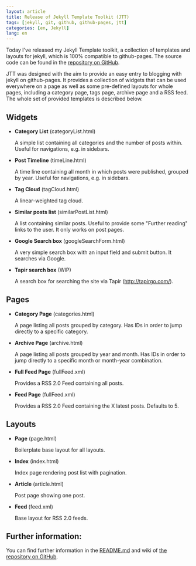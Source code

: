 ```yaml
---
layout: article
title: Release of Jekyll Template Toolkit (JTT)
tags: [jekyll, git, github, github-pages, jtt]
categories: [en, Jekyll]
lang: en
---
```

Today I've released my Jekyll Template toolkit, a collection of templates and layouts for jekyll, 
which is 100% compatible to github-pages. The source code can be found in the 
[repository on GitHub](http://github.com/NetzwergX/jekyll-template-toolkit.git).

JTT was designed with the aim to provide an easy entry to blogging with jekyll on github-pages. It
provides a collection of widgets that can be used everywhere on a page as well as some pre-defined
layouts for whole pages, including a category page, tags page, archive page and a RSS feed.
The whole set of provided templates is described below.

Widgets
-------

* **Category List** (categoryList.html)

	A simple list containing all categories and the number of posts within.
	Useful for navigations, e.g. in sidebars.

* **Post Timeline** (timeLine.html)

	A time line containing all month in which posts were published, grouped by year.
	Useful for navigations, e.g. in sidebars.

* **Tag Cloud** (tagCloud.html)

	A linear-weighted tag cloud. 
	
* **Similar posts list** (similarPostList.html)

	A list containing similar posts.
	Useful to provide some "Further reading" links to the user. It only works on post pages.
	
* **Google Search box** (googleSearchForm.html)

	A very simple search box with an input field and submit button. It searches via Google.

* **Tapir search box** (WIP)

	A search box for searching the site via Tapir (<http://tapirgo.com/>).	
	
		
Pages
-----

* **Category Page** (categories.html)

	A page listing all posts grouped by category.
	Has IDs in order to jump directly to a specific category.

* **Archive Page** (archive.html)

	A page listing all posts grouped by year and month.
	Has IDs in order to jump directly to a specific month or month-year combination.

* **Full Feed Page** (fullFeed.xml)

	Provides a RSS 2.0 Feed containing all posts.	
	
* **Feed Page** (fullFeed.xml)

	Provides a RSS 2.0 Feed containing the X latest posts. Defaults to 5.	
		
		
Layouts
-------

* **Page** (page.html)

	Boilerplate base layout for all layouts.
	
* **Index** (index.html)

	Index page rendering post list with pagination.
	
* **Article** (article.html)

	Post page showing one post.
	
* **Feed** (feed.xml)

	Base layout for RSS 2.0 feeds.
	
	
Further information:
-----------------
		
You can find further information in the 
[README.md](https://github.com/NetzwergX/jekyll-template-toolkit/blob/master/README.md) and wiki of 
[the repository on GitHub](http://github.com/NetzwergX/jekyll-template-toolkit.git).
